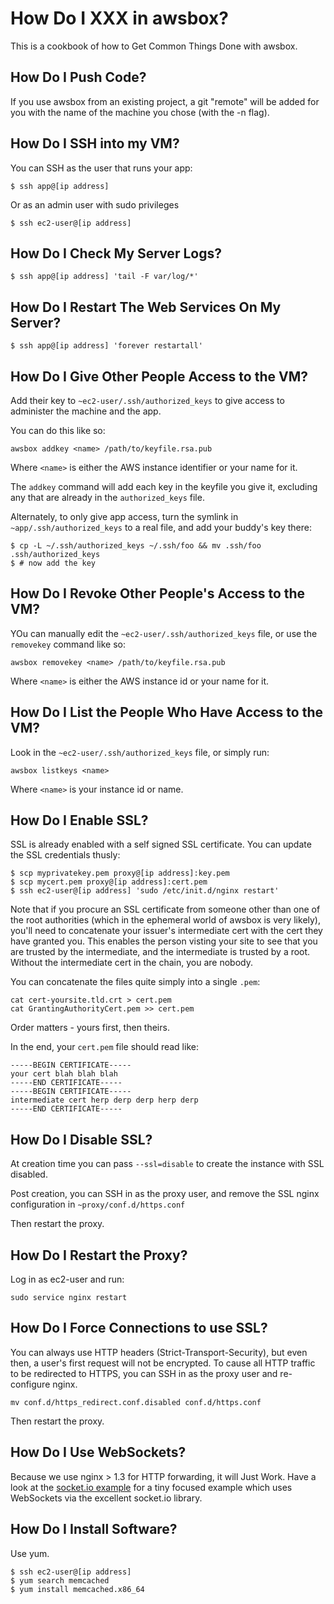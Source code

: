 # How Do I XXX in awsbox?

This is a cookbook of how to Get Common Things Done with
awsbox.

## How Do I Push Code?

If you use awsbox from an existing project, a git "remote" will
be added for you with the name of the machine you chose (with the
-n flag).

## How Do I SSH into my VM?

You can SSH as the user that runs your app:

    $ ssh app@[ip address]

Or as an admin user with sudo privileges

    $ ssh ec2-user@[ip address]

## How Do I Check My Server Logs?

    $ ssh app@[ip address] 'tail -F var/log/*'

## How Do I Restart The Web Services On My Server?

    $ ssh app@[ip address] 'forever restartall'

## How Do I Give Other People Access to the VM?

Add their key to `~ec2-user/.ssh/authorized_keys` to give access to
administer the machine and the app.

You can do this like so:

```shell
awsbox addkey <name> /path/to/keyfile.rsa.pub
```

Where `<name>` is either the AWS instance identifier or your name for it.

The `addkey` command will add each key in the keyfile you give it,
excluding any that are already in the `authorized_keys` file.

Alternately, to only give app access, turn the symlink in
`~app/.ssh/authorized_keys` to a real file, and add your buddy's key
there:

    $ cp -L ~/.ssh/authorized_keys ~/.ssh/foo && mv .ssh/foo .ssh/authorized_keys
    $ # now add the key

## How Do I Revoke Other People's Access to the VM?

YOu can manually edit the `~ec2-user/.ssh/authorized_keys` file, or
use the `removekey` command like so:

```shell
awsbox removekey <name> /path/to/keyfile.rsa.pub
```

Where `<name>` is either the AWS instance id or your name for it.

## How Do I List the People Who Have Access to the VM?

Look in the `~ec2-user/.ssh/authorized_keys` file, or simply run:

```shell
awsbox listkeys <name>
```

Where `<name>` is your instance id or name.

## How Do I Enable SSL?

SSL is already enabled with a self signed SSL certificate.  You can update the
SSL credentials thusly:

    $ scp myprivatekey.pem proxy@[ip address]:key.pem
    $ scp mycert.pem proxy@[ip address]:cert.pem
    $ ssh ec2-user@[ip address] 'sudo /etc/init.d/nginx restart'

Note that if you procure an SSL certificate from someone other than
one of the root authorities (which in the ephemeral world of awsbox is
very likely), you'll need to concatenate your issuer's intermediate
cert with the cert they have granted you.  This enables the person
visting your site to see that you are trusted by the intermediate, and
the intermediate is trusted by a root.  Without the intermediate cert
in the chain, you are nobody.

You can concatenate the files quite simply into a single `.pem`:

    cat cert-yoursite.tld.crt > cert.pem
    cat GrantingAuthorityCert.pem >> cert.pem

Order matters - yours first, then theirs.

In the end, your `cert.pem` file should read like:

    -----BEGIN CERTIFICATE-----
    your cert blah blah blah
    -----END CERTIFICATE-----
    -----BEGIN CERTIFICATE-----
    intermediate cert herp derp derp herp derp
    -----END CERTIFICATE-----

## How Do I Disable SSL?

At creation time you can pass `--ssl=disable` to create the instance with SSL
disabled.

Post creation, you can SSH in as the proxy user, and remove the SSL nginx
configuration in `~proxy/conf.d/https.conf`

Then restart the proxy.

## How Do I Restart the Proxy?

Log in as ec2-user and run:

    sudo service nginx restart

## How Do I Force Connections to use SSL?

You can always use HTTP headers (Strict-Transport-Security), but even then, a user's
first request will not be encrypted.  To cause all HTTP traffic to be redirected
to HTTPS, you can SSH in as the proxy user and re-configure nginx.

    mv conf.d/https_redirect.conf.disabled conf.d/https.conf

Then restart the proxy.

## How Do I Use WebSockets?

Because we use nginx > 1.3 for HTTP forwarding, it will Just Work.  Have a look at the
[socket.io example] for a tiny focused example which uses WebSockets via the excellent
socket.io library.

  [nginx]: http://nginx.com/news/nginx-websockets/
  [socket.io example]: https://github.com/lloyd/awsbox-socketio-example

## How Do I Install Software?

Use yum.

    $ ssh ec2-user@[ip address]
    $ yum search memcached
    $ yum install memcached.x86_64


